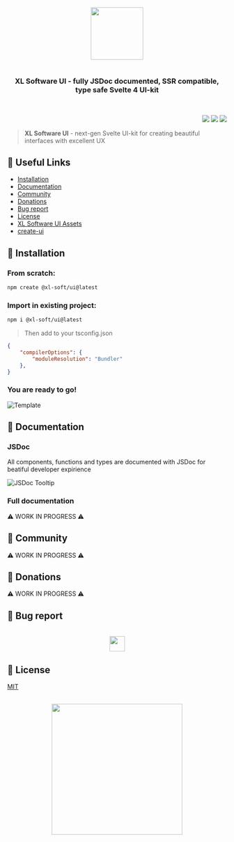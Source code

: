 <br/>
<br/>
<div align="middle">
    <img src="https://i.imgur.com/7YGA9Jv.png" height=120>
</div>

#

<h3 align="center">
    <strong>XL Software UI</strong> - fully JSDoc documented, SSR compatible, type safe Svelte 4 UI-kit 
</h3>
<br/>
<p align="right">
    <img src="https://i.imgur.com/XfArZkI.png" />
    <img src="https://i.imgur.com/ZXDQfPA.png" />
    <img src="https://i.imgur.com/h8cehu5.png" />
</p>

> **XL Software UI** - next-gen Svelte UI-kit for creating beautiful interfaces with excellent UX 

<h2 id="install"><strong>🔗 Useful Links</strong></h2>

* <a href="#install">Installation</a>
* <a href="#docs">Documentation</a>
* <a href="#community">Community</a>
* <a href="#sponsor">Donations</a>
* <a href="#bugs">Bug report</a>
* <a href="#license">License</a>
* <a href="https://github.com/xl-soft/ui-assets">XL Software UI Assets</a>
* <a href="https://github.com/xl-soft/create-ui">create-ui</a>

<h2 id="install"><strong>💾 Installation</strong></h2>

### **From scratch:**

``` bash
npm create @xl-soft/ui@latest
```

### **Import in existing project:**

``` bash
npm i @xl-soft/ui@latest
```

> Then add to your tsconfig.json

```json
{
    "compilerOptions": {
        "moduleResolution": "Bundler"
    },
}
```

### You are ready to go!

![Template](https://i.imgur.com/kGvb8TQ.png)

<h2 id="docs"><strong>📄 Documentation</strong></h2>

### **JSDoc**

All components, functions and types are documented with JSDoc for beatiful developer expirience

![JSDoc Tooltip](https://i.imgur.com/yWT72uW.png)

### **Full documentation**

⚠️ WORK IN PROGRESS ⚠️

<h2 id="community"><strong>👋 Community</strong></h2>

⚠️ WORK IN PROGRESS ⚠️

<h2 id="sponsor"><strong>💸 Donations</strong></h2>

⚠️ WORK IN PROGRESS ⚠️

<h2 id="bugs"><strong>🐞 Bug report</strong></h2>
<br/>
<div align="middle">
    <a href="https://github.com/xl-soft/ui/issues/new/choose" >
        <img src="https://i.imgur.com/7x5Rq8M.png"  height=35>
    </a>
</div>

<h2 id="license"><strong>📜 License</strong></h2>

[MIT](https://github.com/xl-soft/ui/blob/master/LICENSE)

<br/>
<div align="center">
  <a href="https://vk.com/xlsoftware" target="_blank" rel="noreferrer">
    <img src="https://i.imgur.com/xxZkZfo.png" width=300>
  </a>
</div>
